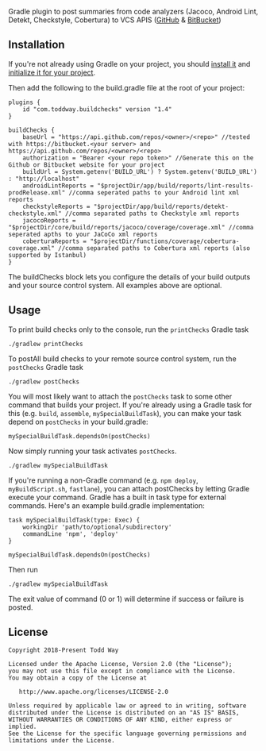 Gradle plugin to post summaries from code analyzers (Jacoco, Android Lint, Detekt, Checkstyle, Cobertura)
to VCS APIS ([GitHub](https://developer.github.com/v3/repos/statuses/) & [BitBucket](https://developer.atlassian.com/server/bitbucket/how-tos/updating-build-status-for-commits/))

## Installation
If you're not already using Gradle on your project,
you should [install it](https://docs.gradle.org/current/userguide/installation.html)
and [initialize it for your project](https://guides.gradle.org/creating-new-gradle-builds/).

Then add the following to the build.gradle file at the root of your project:

    plugins {
        id "com.toddway.buildchecks" version "1.4"
    }

    buildChecks {
        baseUrl = "https://api.github.com/repos/<owner>/<repo>" //tested with https://bitbucket.<your server> and https://api.github.com/repos/<owner>/<repo>
        authorization = "Bearer <your repo token>" //Generate this on the Github or Bitbucket website for your project
        buildUrl = System.getenv('BUILD_URL') ? System.getenv('BUILD_URL') : "http://localhost"
        androidLintReports = "$projectDir/app/build/reports/lint-results-prodRelease.xml" //comma seperated paths to your Android lint xml reports
        checkstyleReports = "$projectDir/app/build/reports/detekt-checkstyle.xml" //comma separated paths to Checkstyle xml reports
        jacocoReports = "$projectDir/core/build/reports/jacoco/coverage/coverage.xml" //comma seperated apths to your JaCoCo xml reports
        coberturaReports = "$projectDir/functions/coverage/cobertura-coverage.xml" //comma separated paths to Cobertura xml reports (also supported by Istanbul)
    }

The buildChecks block lets you configure the details of your build outputs and your source control system.  All examples above are optional.



## Usage
To print build checks only to the console, run the `printChecks` Gradle task

    ./gradlew printChecks

To postAll build checks to your remote source control system, run the `postChecks` Gradle task

    ./gradlew postChecks

You will most likely want to attach the `postChecks` task to some other command that builds your project.
If you're already using a Gradle task for this (e.g. `build`, `assemble`, `mySpecialBuildTask`),
you can make your task depend on `postChecks` in your build.gradle:

    mySpecialBuildTask.dependsOn(postChecks)

Now simply running your task activates `postChecks`.

    ./gradlew mySpecialBuildTask

If you're running a non-Gradle command (e.g. `npm deploy`, `myBuildScript.sh`, `fastlane`),
you can attach postChecks by letting Gradle execute your command.
Gradle has a built in task type for external commands.  Here's an example build.gradle implementation:

    task mySpecialBuildTask(type: Exec) {
        workingDir 'path/to/optional/subdirectory'
        commandLine 'npm', 'deploy'
    }

    mySpecialBuildTask.dependsOn(postChecks)


Then run

    ./gradlew mySpecialBuildTask

The exit value of command (0 or 1) will determine if success or failure is posted.



License
-------

    Copyright 2018-Present Todd Way

    Licensed under the Apache License, Version 2.0 (the "License");
    you may not use this file except in compliance with the License.
    You may obtain a copy of the License at

       http://www.apache.org/licenses/LICENSE-2.0

    Unless required by applicable law or agreed to in writing, software
    distributed under the License is distributed on an "AS IS" BASIS,
    WITHOUT WARRANTIES OR CONDITIONS OF ANY KIND, either express or implied.
    See the License for the specific language governing permissions and
    limitations under the License.